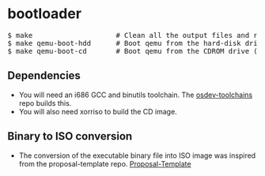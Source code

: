 # bootloader


<pre>
$ make                    # Clean all the output files and re-build them.
$ make qemu-boot-hdd      # Boot qemu from the hard-disk drive (bootloader.bin).
$ make qemu-boot-cd       # Boot qemu from the CDROM drive (mk2018.iso).
</pre>

## Dependencies

* You will need an i686 GCC and binutils toolchain. The
  [osdev-toolchains](https://github.com/microkernel2018/osdev-toolchains) repo
  builds this.
* You will also need xorriso to build the CD image.

## Binary to ISO conversion

* The conversion of the executable binary file into ISO image was inspired from the proposal-template repo.
<a href="https://github.com/microkernel2018/proposal-template">Proposal-Template<a> 
